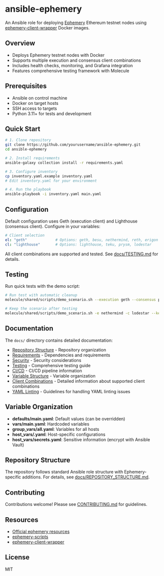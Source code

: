 # ansible-ephemery

An Ansible role for deploying [Ephemery](https://ephemery.dev/) Ethereum testnet nodes using [ephemery-client-wrapper](https://github.com/pk910/ephemery-client-wrapper) Docker images.

## Overview

- Deploys Ephemery testnet nodes with Docker
- Supports multiple execution and consensus client combinations
- Includes health checks, monitoring, and Grafana integration
- Features comprehensive testing framework with Molecule

## Prerequisites

- Ansible on control machine
- Docker on target hosts
- SSH access to targets
- Python 3.11+ for tests and development

## Quick Start

```bash
# 1. Clone repository
git clone https://github.com/yourusername/ansible-ephemery.git
cd ansible-ephemery

# 2. Install requirements
ansible-galaxy collection install -r requirements.yaml

# 3. Configure inventory
cp inventory.yaml.example inventory.yaml
# Edit inventory.yaml for your environment

# 4. Run the playbook
ansible-playbook -i inventory.yaml main.yaml
```

## Configuration

Default configuration uses Geth (execution client) and Lighthouse (consensus client). Configure in your variables:

```yaml
# Client selection
el: "geth"             # Options: geth, besu, nethermind, reth, erigon
cl: "lighthouse"       # Options: lighthouse, teku, prysm, lodestar
```

All client combinations are supported and tested. See [docs/TESTING.md](docs/TESTING.md) for details.

## Testing

Run quick tests with the demo script:

```bash
# Run test with automatic cleanup
molecule/shared/scripts/demo_scenario.sh --execution geth --consensus prysm

# Keep the scenario after testing
molecule/shared/scripts/demo_scenario.sh -e nethermind -c lodestar --keep
```

## Documentation

The `docs/` directory contains detailed documentation:

- [Repository Structure](docs/REPOSITORY_STRUCTURE.md) - Repository organization
- [Requirements](docs/REQUIREMENTS.md) - Dependencies and requirements
- [Security](docs/SECURITY.md) - Security considerations
- [Testing](docs/TESTING.md) - Comprehensive testing guide
- [CI/CD](docs/CI_CD.md) - CI/CD pipeline information
- [Variable Structure](docs/VARIABLE_STRUCTURE.md) - Variable organization
- [Client Combinations](docs/CLIENT_COMBINATIONS.md) - Detailed information about supported client combinations
- [YAML Linting](docs/LINTING.md) - Guidelines for handling YAML linting issues

## Variable Organization

- **defaults/main.yaml**: Default values (can be overridden)
- **vars/main.yaml**: Hardcoded variables
- **group_vars/all.yaml**: Variables for all hosts
- **host_vars/<hostname>.yaml**: Host-specific configurations
- **host_vars/secrets.yaml**: Sensitive information (encrypt with Ansible Vault)

## Repository Structure

The repository follows standard Ansible role structure with Ephemery-specific additions. For details, see [docs/REPOSITORY_STRUCTURE.md](docs/REPOSITORY_STRUCTURE.md).

## Contributing

Contributions welcome! Please see [CONTRIBUTING.md](CONTRIBUTING.md) for guidelines.

## Resources

- [Official ephemery resources](https://github.com/ephemery-testnet/ephemery-resources)
- [ephemery-scripts](https://github.com/ephemery-testnet/ephemery-scripts)
- [ephemery-client-wrapper](https://github.com/pk910/ephemery-client-wrapper)

## License

MIT
